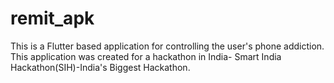 # remit_apk
This is a Flutter based application for controlling the user's phone addiction.
This application was created for a hackathon in India- Smart India Hackathon(SIH)-India's Biggest Hackathon.
